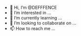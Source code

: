- 👋 Hi, I’m @DEFFFENCE
- 👀 I’m interested in ...
- 🌱 I’m currently learning ...
- 💞️ I’m looking to collaborate on ...
- 📫 How to reach me ...

<!---
DEFFFENCE/DEFFFENCE is a ✨ special ✨ repository because its `README.md` (this file) appears on your GitHub profile.
You can click the Preview link to take a look at your changes.
--->

